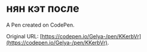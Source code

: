 # нян кэт после

A Pen created on CodePen.

Original URL: [https://codepen.io/Gelya-/pen/KKerbVr](https://codepen.io/Gelya-/pen/KKerbVr).


